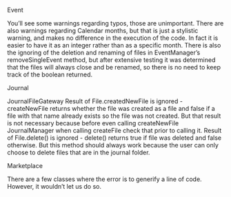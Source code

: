 Event

You’ll see some warnings regarding typos, those are unimportant. There are also warnings regarding Calendar months, but that is just a stylistic warning, and makes no difference in the execution of the code. In fact it is easier to have it as an integer rather than as a specific month. There is also the ignoring of the deletion and renaming of files in EventManager’s removeSingleEvent method, but after extensive testing it was determined that the files will always close and be renamed, so there is no need to keep track of the boolean returned.

Journal

JournalFileGateway
Result of File.createdNewFile is ignored - createNewFile returns whether the file was created as a file and false if a file with that name already exists so the file was not created. But that result is not necessary because before even calling createNewFile JournalManager when calling createFile check that prior to calling it.
Result of File.delete() is ignored  - delete() returns true if file was deleted and false otherwise. But this method should always work because the user can only choose to delete files that are in the journal folder.

Marketplace

There are a few classes where the error is to generify a line of code. However, it wouldn’t let us do so.
